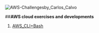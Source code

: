 ![AWS-Challengesby_Carlos_Calvo](https://user-images.githubusercontent.com/126183973/223799982-27810622-2dbc-4b6e-adee-425ba423dd10.png)

##**AWS cloud exercises and developments**

1. [AWS_CLI+Bash](https://github.com/ccalvop/AWS-Challenges/blob/main/AWS_CLI%2BBash.md)
